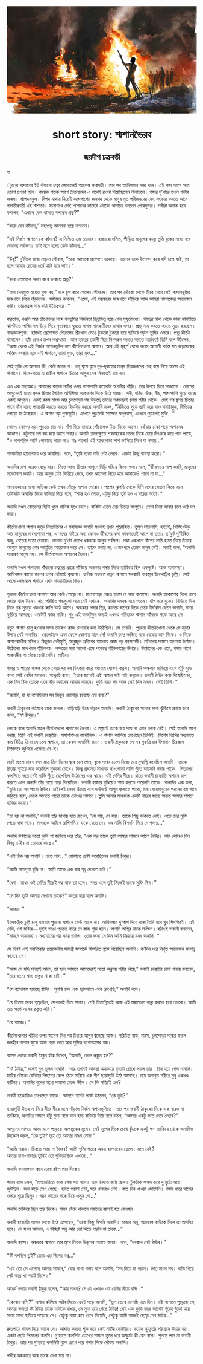 <div align=center> <img src="../../metadata/images/rabibasariya/short-story:-শ্মশানভৈরব.jpg" align="center" ></div>
<h1 align=center>short story: শ্মশানভৈরব</h1>
<h2 align=center>জয়দীপ চক্রবর্তী</h2>
প<br> <br>ুরনো শ্মশানের ইট বাঁধানো চত্বর পেরোলেই অপ্রশস্ত পাকদণ্ডী। তার পর আদিগঙ্গার মজা খাল। এই গঙ্গা আগে সাত ক্রোশ চওড়া ছিল। কয়েক শতক আগে চৈতন্যদেব এ পথেই রওনা দিয়েছিলেন নীলাচলে। গঙ্গার দু’ধারে তখন গভীর জঙ্গল। শ্বাপদসঙ্কুল। বিপদ মাথায় নিয়েই আশপাশের জনপদ থেকে মানুষ মৃত পরিজনদের দেহ সৎকার করতে আনে গঙ্গাতীরবর্তী এই শ্মশানে। যাত্রাপথে সেই শ্মশানের কাছেই নৌকো থামাতে বললেন গৌরসুন্দর। সঙ্গীরা অবাক হয়ে বললেন, “এখানে কেন থামতে বলছেন প্রভু?”<br> <br>“কারা যেন কাঁদছে,” মহাপ্রভু আনমনা হয়ে বললেন।<br> <br>“এই নির্জন শ্মশানে কে কাঁদবে? এ নিশ্চিত ভ্রম তোমার। হাজারো দলিত, পীড়িত মানুষের কান্না তুমি বুকের মধ্যে বয়ে বেড়াচ্ছ সর্বক্ষণ। তাই মনে হচ্ছে কেউ কাঁদছে...”<br> <br>“উঁহু!” দু’দিকে মাথা নাড়ান গৌরাঙ্গ, “তারা আমাকে প্রাণপণে ডাকছে। তাদের ডাক উপেক্ষা করে যদি চলে যাই, তা হলে আমার প্রেমের ধর্মে হানি হবে ভাই।”<br> <br>“কারা তোমাকে অমন করে ডাকছে প্রভু?”<br> <br>“যারা দেহমুক্ত হয়েও মুক্ত নয়,” বলে চুপ করে গেলেন গৌরচন্দ্র। তার পর নৌকো থেকে তীরে নেমে সেই শ্মশানভূমির মাঝখানে গিয়ে দাঁড়ালেন। সঙ্গীদের বললেন, “এসো, এই ভয়ঙ্করের মাঝখানে দাঁড়িয়ে আজ আমরা নামযজ্ঞের আয়োজন করি। তারকব্রহ্ম নাম করি উচ্চৈঃস্বরে।”<br> <br>করতাল, খঞ্জনি আর শ্রীখোলের শব্দে বনভূমির নির্জনতা ছিন্নভিন্ন হয়ে গেল মুহূর্তমধ্যে। গাছের মাথা থেকে ডানা ঝাপটাতে ঝাপটাতে পাখির দল উড়ে গিয়ে বৃত্তাকারে ঘুরতে লাগল নামকারীদের মাথার ওপর। প্রভু নাম করতে করতে নৃত্য করছেন। বাহ্যজ্ঞানশূন্য। হঠাৎই প্রেমোন্মত্ত গৌরাঙ্গের শ্রীখোল ভেঙে টুকরো টুকরো হয়ে ছড়িয়ে পড়ল ভূমির ওপরে। প্রভু কীর্তন থামালেন। তাঁর চোখে তখন অশ্রুধারা। ডান হাতের তর্জনী দিয়ে দিগ্‌বন্ধন করতে করতে আর্দ্রকণ্ঠে তিনি বলে উঠলেন, “আজ থেকে এই নির্জন শ্মশানভূমির নাম কীর্তনখোলা শ্মশান। আর এই মুহূর্ত থেকে অনন্ত আগামী পর্যন্ত যত জড়দেহের অন্তিম সংস্কার হবে এই শ্মশানে, তারা মুক্ত, তারা মুক্ত...”<br> <br>সেই মুক্তি যে আসলে কী, কেউ জানে না। তবু যুগে যুগে দূর-দূরান্তের মানুষ প্রিয়জনদের দেহ বয়ে নিয়ে আসে এই শ্মশানে। দিনে-রাতে এ প্রাচীন শ্মশানে চিতার আগুন যেন নিভতেই চায় না।<br> <br>এও এক মহাযজ্ঞ। শ্মশানের কালো মাটির ওপর পাশাপাশি কয়েকটা অগভীর খাঁড়ি। তার উপরে চিতা সাজানো। হোমের আগুনেরই মতো জ্বলন্ত চিতার গৈরিক অগ্নিশিখা আকাশের দিকে উঠে যাচ্ছে। ধনী, দরিদ্র, উচ্চ, নীচ, পাশাপাশি পুড়ে যাচ্ছে একই আগুনে। একই রকম মাংস আর চুলপোড়া গন্ধ উড়ছে তাদের সকলেরই জ্বলন্ত শরীর থেকে। সেই সব জ্বলন্ত চিতার পাশে বাঁশ হাতে পায়চারি করতে করতে বিড়বিড় করছে অনাদি মণ্ডল, “নিচ্চিন্তে পুড়ে ছাই হয়ে যাও বাবাঠাকুর, নিচ্চিন্তে পোড়ো মা ঠাকরুন। এ শ্মশান বড় পুণ্যভূমি। এখেনে পুড়লেই সাক্ষেত স্বগ্‌গবাস, এখেনে পুড়লেই মুক্তি...”<br> <br>কোনও কোনও মড়া পুড়তে চায় না। বাঁশ দিয়ে হাজার খোঁচালেও চিতা নিভে আসে। ধোঁয়ায় ঢাকা পড়ে শ্মশানের আকাশ। কটুগন্ধে দম বন্ধ হয়ে আসে সবার। অনাদি রক্তচক্ষুতে শববাহকের দলের দিকে চেয়ে চিৎকার করে গাল পাড়ে, “ও পাপশরিল আমি পোড়াতে পারব না। যাঃ শালো! ওই আধপোড়া লাশ ভাসিয়ে দিগে যা গঙ্গায়...”<br> <br>শবযাত্রীরা হাতেপায়ে ধরে অনাদির। বলে, “তুমি ছাড়া গতি নেই ভৈরব। একটা কিছু ব্যবস্থা করো।”<br> <br>অনাদির রাগ আরও বেড়ে যায়। নিভে আসা চিতার আগুনে বিড়ি ধরিয়ে বিরক্ত গলায় বলে, “জীবনভর পাপ করবি, মানুষের সব্বোনাশ করবি। আর আগুন যেই ফিরিয়ে দেবে, তখন ঝামেলা নিতে হবে আমাকে? পারব না যা...”<br> <br>শববাহকদের মধ্যে অভিজ্ঞ কেউ তখন দৌড়ে শ্মশান পেরোয়। পাশের ঝুপড়ি থেকে দিশি মদের বোতল কিনে এনে তড়িঘড়ি অনাদির দিকে বাড়িয়ে দিয়ে বলে, “শান্ত হও ভৈরব, এটুকু নিয়ে তুষ্ট হও এ বারের মতো।”<br> <br>অনাদি মণ্ডল বোতলের ছিপি খুলে খানিক মুখে ঢালে। বাকিটা ঢেলে দেয় চিতার আগুনে। নেভা চিতা আবার জ্বলে ওঠে দপ করে।<br> <br>কীর্তনখোলা শ্মশান জুড়ে নিত্যদিনের এ মহাযজ্ঞে অনাদি মণ্ডলই প্রধান পুরোহিত। তুমুল মাতলামি, হইচই, খিস্তিখেউড় আর মানুষের মাংসপোড়া গন্ধ, এ সবের বাইরে অন্য কোনও জীবনের কথা ভাবনাতেই আসে না তার। ছ’ফুট দু’ইঞ্চির ঋজু, বেতের মতো চেহারা। লালচে দু’টো চোখে ধকধকে আগুন সর্বক্ষণ। লম্বা একখানা বাঁশের লাঠি হাতে নিয়ে চিতার আগুনে মানুষের শেষ আহুতির আয়োজন করে সে। তাকে ডরায় না, এ জনপদে তেমন মানুষ নেই। সবাই বলে, “অনাদি সাধারণ মানুষ নয়। সে কীর্তনখোলা শ্মশানের ভৈরব।”<br> <br>অনাদি মণ্ডল শ্মশানের বাঁধানো চত্বরের প্রান্তে দাঁড়িয়ে অন্ধকার গঙ্গার দিকে তাকিয়ে ছিল একদৃষ্টে। আজ অমাবস্যা। আদিগঙ্গার কালো জলের ওপর ধোঁয়াটে কুয়াশা। খানিক তফাতে নতুন শ্মশানে সরকারি ব্যবস্থার ইলেকট্রিক চুল্লি। সেই আলো-ঝলমলে শ্মশানে এখন শবযাত্রীদের ভিড়।<br> <br>পুরনো কীর্তনখোলা শ্মশানে আর কেউ পোড়ে না। মাংসপোড়া গন্ধও ভাসে না আর বাতাসে। অনাদি আকাশের দিকে চেয়ে জোরে শ্বাস টানে। নাঃ, পরিচিত গন্ধগুলো আর নেই এখানে। অনাদির দমবন্ধ হয়ে আসে। হাঁপ ধরে বুকে। বিড়িতে টান দিলে বুক মুচড়ে খকখক কাশি উঠে আসে। অন্ধকার গঙ্গার স্থির, কালচে জলের দিকে চেয়ে দীর্ঘশ্বাস ফেলে অনাদি, সময় ফুরিয়ে আসছে। একটাই কাজ বাকি। শুধু এই কাজটুকুর জন্যই এখনও পরিত্যক্ত শ্মশান আঁকড়ে পড়ে আছে সে।<br> <br>নতুন শ্মশান চালু হওয়ার সময় তাকেও কাজ দেওয়ার কথা উঠেছিল। সে নেয়নি। পুরনো কীর্তনখোলা থেকে যে নড়ার উপায় নেই অনাদির। ছেলেটাকে একা ফেলে কোথায় যাবে সে! অনাদি ক্লান্ত ভঙ্গিতে ঘাড় ঘোরায় ডান দিকে। ও দিকে শ্মশানকালীর মন্দির। দ্বিভুজা দেবীমূর্তি, অনুজ্জ্বল প্রদীপের আলোয় আজ বড় রহস্যময়ী। মন্দিরের সামনে অপ্রশস্ত উঠোন। উঠোনের মাঝখানে হাঁড়িকাঠ। নক্ষত্রের মরা আলো এসে পড়েছে হাঁড়িকাঠের উপরে। উঠোনের এক ধারে, গঙ্গার পাশে পাকদণ্ডীর গা ঘেঁষে ছোট্ট বেদি। মাটির।<br> <br>গঙ্গার ও পারের জঙ্গল থেকে শেয়ালের দল চিৎকার করে মধ্যযাম ঘোষণা করল। অনাদি অন্ধকার মাড়িয়ে এসে হাঁটু মুড়ে বসল সেই বেদির সামনে। অস্ফুটে বলল, “তোর জন্যেই এই শ্মশান যাই নাই কখুনো। ভবানী ঠাউর কথা দিয়েছিলেন, এক দিন ঠিক তোকে এনে দাঁড় করাবেন আমার সামনে। কুড়ি বছর পর আজ সেই দিন মাধব। সেই তিথি।”<br> <br>“অনাদি, যা যা বলেছিলাম সব কিছুর জোগাড় হয়েছে তো বাবা?”<br> <br>ভবানী ঠাকুরের কণ্ঠস্বরে চমক ভাঙল। তড়িঘড়ি উঠে দাঁড়াল অনাদি। ভবানী ঠাকুরের সামনে মাথা ঝুঁকিয়ে প্রণাম করে বলল, “হ্যাঁ ঠাকুর।”<br> <br>লোকে বলে অনাদি মণ্ডল কীর্তনখোলা শ্মশানের ভৈরব। এ তল্লাটে তাকে ভয় পায় না এমন লোক নেই। সেই অনাদি যাকে ডরায়, তিনি এই ভবানী চক্কোত্তি। মহাশক্তিধর কাপালিক। এ শ্মশান জাগিয়ে রেখেছেন তিনিই। বিশেষ তিথির মধ্যরাতে কত বিচিত্র ক্রিয়া যে চলে শ্মশানে, তা কেবল অনাদিই জানে। ভবানী ঠাকুরকে সে সব গুহ্যক্রিয়ার উপাদান চিরকাল নিষ্ঠাভরে জুগিয়ে এসেছে সে-ই।<br> <br>ছোট ছেলে মাধব যখন মাত্র তিন দিনের জ্বরে চলে গেল, বুকে পাথর চেপে নিজে তার মুখাগ্নি করেছিল অনাদি। তাকে চিতায় শুইয়ে দাহ করেছিল শুকনো চোখে। কিন্তু প্রথামত মাধবের না-পোড়া নাভি পুঁতে আসেনি গঙ্গার পাঁকে। পিতলের কলসিতে ভরে সেই নাভি পুঁতে রেখেছিল উঠোনের এক ধারে। ওই বেদির নীচে। রাতে ভবানী চক্কোত্তি শ্মশানে জপ করতে এলে অনাদি তাঁর পায়ে পড়ে গিয়েছিল। ভবানী হাজার বুঝিয়েও শান্ত করতে পারেননি তাকে। অনাদির এক কথা, “তুমি তো সব পারো ঠাউর। চাইলেই নেভা চিতায় বসে দাউদাউ আগুন জ্বালাতে পারো, মরা মেয়েমানুষের পরনের বস্ত্র গায়ে জড়িয়ে বসে, ডেকে আনতে পারো তাকে চোখের সামনে। তুমি আমার মাধবকে একটি বারের জন্যে অন্তত আমার সামনে হাজির করো।”<br> <br>“তা হয় না অনাদি,” ভবানী তাঁর মাথায় হাত রাখেন, “যে যায়, সে যায়। তাকে পিছু ডাকতে নেই। ওতে তার মুক্তি পেতে বাধা পড়ে। মাধবকে আটকে রাখিসনি। ওকে যেতে দে। ওর নাভি বিসর্জন দিয়ে দে গঙ্গায়...”<br> <br>অনাদি উন্মাদের মতো দুটো পা জড়িয়ে ধরে তাঁর, “এক বার তাকে তুমি আমার সামনে আনো ঠাউর। আর কোনও দিন কিচ্ছু চাইব না তোমার কাছে।”<br> <br>“এটা ঠিক নয় অনাদি। ওতে পাপ...” বোঝাতে চেষ্টা করেছিলেন ভবানী ঠাকুর।<br> <br>“আমি পাপপুণ্য বুঝি না। আমি তাকে এক বার শুধু দেখতে চাই।”<br> <br>“বেশ। মাধব ওই বেদির নীচেই বদ্ধ থাক তা হলে। সময় এলে তুই নিজেই তাকে মুক্তি দিস।”<br> <br>“সে দিন তুমি আমায় দেখাবে তাকে?” কাতর হয়ে বলে অনাদি।<br> <br>“আচ্ছা।”<br> <br>ইলেকট্রিক চুল্লি চালু হওয়ায় পুরনো শ্মশানে কেউ আসে না। আদিগঙ্গার দু’পাশ দিয়ে রাস্তা তৈরি হবে খুব শিগগিরই। এই বেদি, ওই মন্দির— দুইই ভাঙা পড়তে পারে সে কাজ শুরু হলে। অনাদি অস্থির থাকে সর্বক্ষণ। হঠাৎই ভবানী বললেন, “সামনে অমাবস্যা। মধ্যযামের পর সময় প্রশস্ত। তোর জন্য সে দিন আমি ক্রিয়ায় বসব অনাদি।”<br> <br>সে দিনই এই মহাক্রিয়ার প্রয়োজনীয় সামগ্রী সম্পর্কে বিস্তারিত বুঝে নিয়েছিল অনাদি। ক’দিন ধরে নিখুঁত আয়োজন সম্পন্ন করেছে সে।<br> <br>“আজ সে যদি সত্যিই আসে, তা হলে আসবে আমাদেরই মতো অন্নময় শরীর নিয়ে,” ভবানী চক্কোত্তি চাপা গলায় বললেন, “তার জন্যে খাদ্য প্রস্তুত থাকা চাই।”<br> <br>“সে বন্দোবস্ত হয়েছে ঠাউর। সুগন্ধি চাল এবং ছাগমাংস এনে রেখেছি,” অনাদি বলে।<br> <br>“যে চিতায় মাধব পুড়েছিল, সেখানেই চিতা সাজা। সেই চিতাগ্নিতেই আজ এই মহাভোগ রান্না করতে হবে তোকে। আমি তত ক্ষণে আসন প্রস্তুত করি।”<br> <br>“যে আজ্ঞে।”<br> <br>কীর্তনখোলার খাঁড়ির ওপর অনেক দিন পর চিতার আগুন জ্বলেছে আজ। পরিচিত হাড়, মাংস, চুলপোড়া গন্ধের বদলে জনহীন শ্মশান জুড়ে আজ গরম ভাত আর সুসিদ্ধ ছাগমাংসের গন্ধ।<br> <br>আসন থেকে ভবানী ঠাকুর হাঁক দিলেন, “অনাদি, ভোগ প্রস্তুত হল?”<br> <br>“হ্যাঁ ঠাউর,” বলেই মুখ তুলল অনাদি। আর তখনই আবছা অন্ধকারে দৃশ্যটা চোখে পড়ল তার। স্থির হয়ে গেল অনাদি। মাটির চৌকো বেদিটার পিছনের ঝোপ ঠেলে সরিয়ে এক শীর্ণ ছায়ামূর্তি উঠে আসছে। প্রায় অনাবৃত শরীরে শুধু একখণ্ড কটিবস্ত্র। অনাদির বুকের মধ্যে দামামা বেজে উঠল। সে কি সত্যিই এল?<br> <br>ভবানী চক্কোত্তিও দেখেছেন তাকে। আসনে বসেই গর্জে উঠলেন, “কে তুই?”<br> <br>ছায়ামূর্তি উত্তর না দিয়ে ধীরে ধীরে এসে দাঁড়াল নির্জন শ্মশানভূমিতে। তার পর ভবানী ঠাকুরের দিকে এক বারও না তাকিয়ে, অনাদির সামনে হাঁটু মুড়ে বসে ডান হাত বাড়িয়ে দিয়ে বলে উঠল, “আমায় একটু  ভাত দেবে ভৈরব?”<br> <br>আগুনের লালচে আভা এসে পড়েছে আগন্তুকের মুখে। সেই মুখের দিকে চোখ কুঁচকে একটু ক্ষণ তাকিয়ে থেকে অনাদিও জিজ্ঞেস করল, “কে তুই? তুই তো আমার মাধব নোস!”<br> <br>“আমি পরান। চিনতে পাচ্ছ না ভৈরব? আমি শুলিপোতার অনন্ত হালদারের ছেলে। মনে নেই?<br>
আমার বাপ-দাদারে তুমিই তো পুড়িয়েছিলে এখানে...”<br> <br>অনাদি ফ্যালফ্যাল করে চেয়ে রইল তার দিকে।<br> <br>পরান বলে চলল, “মআমারিতে কাজ গেল গত সনে। এক চিলতে জমি ছেল। টুকটাক ফসল করে দু’মুঠো ভাত জুটছিল। জল ঝড়ে সেও গেছে। হাতে পয়সা নেই, ঘরে খাবারও নেই। কত দিন খাওয়া জোটেনি। গঙ্গার ধারে ঘাসের ওপরে শুয়ে ছিলুম। গরম ভাতের গন্ধে উঠে এলুম গো...’<br> <br>অনাদি তাকিয়ে ছিল তার দিকে। মাধব বেঁচে থাকলে পরানের বয়সই হত বোধহয়।<br> <br>ভবানী চক্কোত্তি আসন থেকে উঠে এসেছেন, “ওকে কিছু দিসনি অনাদি। যজ্ঞের অন্ন, অগ্রভাগ কাউকে দিলে তা অপবিত্র হবে। সে যখন আসবে, এ উচ্ছিষ্ট অন্ন আর তো দিতে পারবি না তাকে...”<br> <br>অনাদি হাসে। অন্ধকার শ্মশানে তার মুখে নিভন্ত উনুনের লালচে আভা। বলে, “দরকার নেই ঠাউর।”<br> <br>“কী বলছিস তুই? তোর এত দিনের স্বপ্ন...”<br> <br>“এই তো সে এসেছে আমার সামনে,” ঘোর লাগা গলায় বলে অনাদি, “সব নিয়ে যা পরান। ভাত মাংস সব। বাড়ি গিয়ে পেট ভরে খা সবাই মিলে।”<br> <br>অধৈর্য গলায় ভবানী ঠাকুর বলেন, “আর মাধব? সে যে এখনও ওই বেদির নীচে বন্দি।”<br> <br>“কোথায় বন্দি?” শ্মশান কাঁপিয়ে অট্টহাসিতে ফেটে পড়ে অনাদি, “ভুল ভেবে এসেছি এত দিন। এই শ্মশানে পুড়েছে সে, আমার ক্ষমতা কী ঠাউর তাকে আটকে রাখার, সে মুক্ত হয়ে গেছে ঠাউর! সেই এক কুড়ি বছর আগেই গুঁড়ো গুঁড়ো হয়ে সবার মধ্যে ছড়িয়ে পড়েছে সে। যেটুকু মায়া করে রেখে দিয়েছি, সেটুকু আমি আজই ছেড়ে দেব ঠাউর...”<br> <br>দ্রুতপায়ে শাবল নিয়ে আসে সে। আঘাত করতে শুরু করে সেই মাটির বেদিটায়। কয়েক মুহূর্তের পরিশ্রমে উদ্ধার হয় একটা ছোট পিতলের কলসি। দু’হাতে কলসিটা চোখের সামনে তুলে ধরে অস্ফুটে কী যেন বলে। শুনতে পান না ভবানী ঠাকুর। তার পর দু’হাতে কলসিটা বুকে চেপে ধরে গঙ্গার দিকে দৌড়য় অনাদি।<br> <br>গভীর অন্ধকারে আর তাকে দেখা যায় না।
